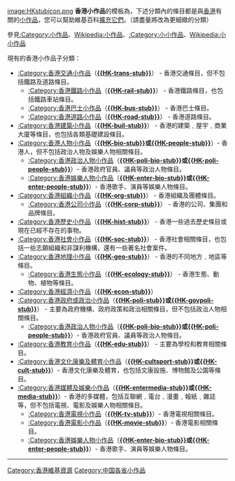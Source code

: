 [image:HKstubicon.png](https://zh.wikipedia.org/wiki/image:HKstubicon.png "wikilink") **香港小作品**的模板為，下述分類內的條目都是與[香港](../Page/香港.md "wikilink")有關的[小作品](https://zh.wikipedia.org/wiki/Wikipedia:小作品 "wikilink")，您可以幫助維基百科[擴充它們](https://zh.wikipedia.org/wiki/Wikipedia:小作品 "wikilink")。（請盡量將改為更細緻的分類）

參見[:Category:小作品](https://zh.wikipedia.org/wiki/Category:小作品 "wikilink")、[Wikipedia:小作品](https://zh.wikipedia.org/wiki/Wikipedia:小作品 "wikilink")、[:Category:小小作品](https://zh.wikipedia.org/wiki/Category:小小作品 "wikilink")、[Wikipedia:小小作品](https://zh.wikipedia.org/wiki/Wikipedia:小小作品 "wikilink")

現有的香港小作品子分類：

  - [:Category:香港交通小作品](https://zh.wikipedia.org/wiki/Category:香港交通小作品 "wikilink")（**[{{HK-trans-stub}}](https://zh.wikipedia.org/wiki/Template:HK-trans-stub "wikilink")**） - 香港交通條目，但不包括鐵路及道路條目。
      - [:Category:香港鐵路小作品](https://zh.wikipedia.org/wiki/Category:香港鐵路小作品 "wikilink")（**[{{HK-rail-stub}}](https://zh.wikipedia.org/wiki/Template:HK-rail-stub "wikilink")**） - 香港鐵路條目，也包括鐵路車站條目。
      - [:Category:香港巴士小作品](https://zh.wikipedia.org/wiki/Category:香港巴士小作品 "wikilink")（**[{{HK-bus-stub}}](https://zh.wikipedia.org/wiki/Template:HK-bus-stub "wikilink")**） - 香港巴士條目。
      - [:Category:香港道路小作品](https://zh.wikipedia.org/wiki/Category:香港道路小作品 "wikilink")（**[{{HK-road-stub}}](https://zh.wikipedia.org/wiki/Template:HK-road-stub "wikilink")**） - 香港道路條目。
  - [:Category:香港建築小作品](https://zh.wikipedia.org/wiki/Category:香港建築小作品 "wikilink")（**[{{HK-buil-stub}}](https://zh.wikipedia.org/wiki/Template:HK-buil-stub "wikilink")**） - 香港的建築﹑屋宇﹑商業大廈等條目，也包括各類基礎建設條目。
  - [:Category:香港人物小作品](https://zh.wikipedia.org/wiki/Category:香港人物小作品 "wikilink")（**[{{HK-bio-stub}}](https://zh.wikipedia.org/wiki/Template:HK-bio-stub "wikilink")**或**[{{HK-people-stub}}](https://zh.wikipedia.org/wiki/Template:HK-people-stub "wikilink")**）- 香港人，但不包括政治人物及娛樂人物相關條目。
      - [:Category:香港政治人物小作品](https://zh.wikipedia.org/wiki/Category:香港政治人物小作品 "wikilink")（**[{{HK-poli-bio-stub}}](https://zh.wikipedia.org/wiki/Template:HK-poli-bio-stub "wikilink")**或**[{{HK-poli-people-stub}}](https://zh.wikipedia.org/wiki/Template:HK-poli-people-stub "wikilink")**）- 香港政府官員、議員等政治人物條目。
      - [:Category:香港娛樂人物小作品](https://zh.wikipedia.org/wiki/Category:香港娛樂人物小作品 "wikilink")（**[{{HK-enter-bio-stub}}](https://zh.wikipedia.org/wiki/Template:HK-enter-bio-stub "wikilink")**或**[{{HK-enter-people-stub}}](https://zh.wikipedia.org/wiki/Template:HK-enter-people-stub "wikilink")**）- 香港歌手、演員等娛樂人物條目。
  - [:Category:香港組織小作品](https://zh.wikipedia.org/wiki/Category:香港組織小作品 "wikilink")（**[{{HK-org-stub}}](https://zh.wikipedia.org/wiki/Template:HK-org-stub "wikilink")**） - 香港組織及團體條目。
      - [:Category:香港公司小作品](https://zh.wikipedia.org/wiki/Category:香港公司小作品 "wikilink")（**[{{HK-corp-stub}}](https://zh.wikipedia.org/wiki/Template:HK-corp-stub "wikilink")**） - 香港的公司、集團和品牌條目。
  - [:Category:香港歷史小作品](https://zh.wikipedia.org/wiki/Category:香港歷史小作品 "wikilink")（**[{{HK-hist-stub}}](https://zh.wikipedia.org/wiki/Template:HK-hist-stub "wikilink")**） - 香港一些過去歷史條目或現在已經不存在的事物。
  - [:Category:香港社會小作品](https://zh.wikipedia.org/wiki/Category:香港社會小作品 "wikilink")（**[{{HK-soc-stub}}](https://zh.wikipedia.org/wiki/Template:HK-soc-stub "wikilink")**） - 香港社會相關條目，也包括一些志願組織和非謀利機構，還有一些著名社會案件。
  - [:Category:香港地理小作品](https://zh.wikipedia.org/wiki/Category:香港地理小作品 "wikilink")（**[{{HK-geo-stub}}](https://zh.wikipedia.org/wiki/Template:HK-geo-stub "wikilink")**） - 香港的不同地方﹑地區等條目。
      - [:Category:香港生態小作品](https://zh.wikipedia.org/wiki/Category:香港生態小作品 "wikilink")（**[{{HK-ecology-stub}}](https://zh.wikipedia.org/wiki/Template:HK-ecology-stub "wikilink")**） - 香港生態、動物、植物等條目。
  - [:Category:香港經濟小作品](https://zh.wikipedia.org/wiki/Category:香港經濟小作品 "wikilink")（**[{{HK-econ-stub}}](https://zh.wikipedia.org/wiki/Template:HK-econ-stub "wikilink")**）
  - [:Category:香港政府或政治小作品](https://zh.wikipedia.org/wiki/Category:香港政府或政治小作品 "wikilink")（**[{{HK-poli-stub}}](https://zh.wikipedia.org/wiki/Template:HK-poli-stub "wikilink")**或**[{{HK-govpoli-stub}}](https://zh.wikipedia.org/wiki/Template:HK-govpoli-stub "wikilink")**） - 主要為政府機構、政府政策和政治相關條目，但不包括政治人物相關條目。
      - [:Category:香港政治人物小作品](https://zh.wikipedia.org/wiki/Category:香港政治人物小作品 "wikilink")（**[{{HK-poli-bio-stub}}](https://zh.wikipedia.org/wiki/Template:HK-poli-bio-stub "wikilink")**或**[{{HK-poli-people-stub}}](https://zh.wikipedia.org/wiki/Template:HK-poli-people-stub "wikilink")**）- 香港政府官員、議員等政治人物條目。
  - [:Category:香港教育小作品](https://zh.wikipedia.org/wiki/Category:香港教育小作品 "wikilink")（**[{{HK-edu-stub}}](https://zh.wikipedia.org/wiki/Template:HK-edu-stub "wikilink")**） - 主要為學校和教育相關條目。
  - [:Category:香港文化康樂及體育小作品](https://zh.wikipedia.org/wiki/Category:香港文化康樂及體育小作品 "wikilink")（**[{{HK-cultsport-stub}}](https://zh.wikipedia.org/wiki/Template:HK-cultsport-stub "wikilink")**或**[{{HK-cult-stub}}](https://zh.wikipedia.org/wiki/Template:HK-cult-stub "wikilink")**）- 香港文化康樂及體育，也包括文康設施、博物館及公園等條目。
  - [:Category:香港媒體及娛樂小作品](https://zh.wikipedia.org/wiki/Category:香港媒體及娛樂小作品 "wikilink")（**[{{HK-entermedia-stub}}](https://zh.wikipedia.org/wiki/Template:HK-entermedia-stub "wikilink")**或**[{{HK-media-stub}}](https://zh.wikipedia.org/wiki/Template:HK-media-stub "wikilink")**）- 香港的多媒體，包括互聯網﹑電台﹑漫畫﹑報紙﹑雜誌等，但不包括電視、電影及娛樂人物相關條目。
      - [:Category:香港電視小作品](https://zh.wikipedia.org/wiki/Category:香港電視小作品 "wikilink")（**[{{HK-tv-stub}}](https://zh.wikipedia.org/wiki/Template:HK-tv-stub "wikilink")**）- 香港電視相關條目。
      - [:Category:香港電影小作品](https://zh.wikipedia.org/wiki/Category:香港電影小作品 "wikilink")（**[{{HK-movie-stub}}](https://zh.wikipedia.org/wiki/Template:HK-movie-stub "wikilink")**）- 香港電影相關條目。
      - [:Category:香港娛樂人物小作品](https://zh.wikipedia.org/wiki/Category:香港娛樂人物小作品 "wikilink")（**[{{HK-enter-bio-stub}}](https://zh.wikipedia.org/wiki/Template:HK-enter-bio-stub "wikilink")**或**[{{HK-enter-people-stub}}](https://zh.wikipedia.org/wiki/Template:HK-enter-people-stub "wikilink")**）- 香港歌手、演員等娛樂人物條目。

-----

[Category:香港維基資源](https://zh.wikipedia.org/wiki/Category:香港維基資源 "wikilink") [Category:中国各省小作品](https://zh.wikipedia.org/wiki/Category:中国各省小作品 "wikilink")